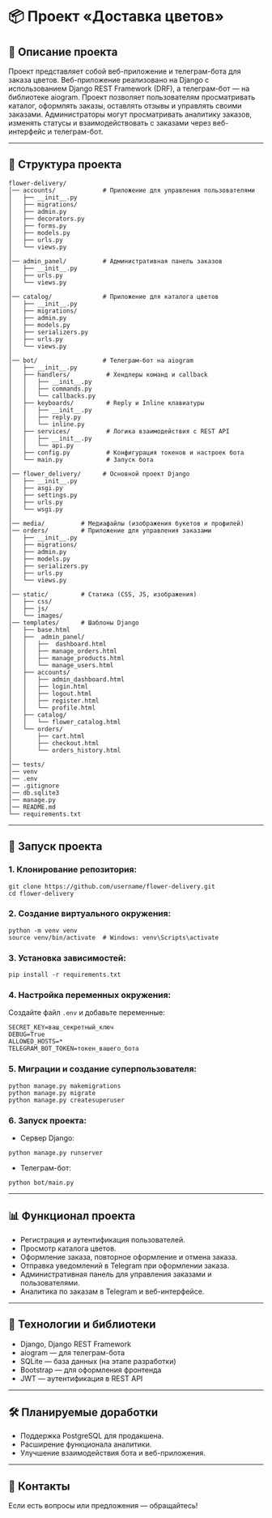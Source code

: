 # 📦 Проект «Доставка цветов»

## 📄 Описание проекта
Проект представляет собой веб-приложение и телеграм-бота для заказа цветов. Веб-приложение реализовано на Django с использованием Django REST Framework (DRF), а телеграм-бот — на библиотеке aiogram. Проект позволяет пользователям просматривать каталог, оформлять заказы, оставлять отзывы и управлять своими заказами. Администраторы могут просматривать аналитику заказов, изменять статусы и взаимодействовать с заказами через веб-интерфейс и телеграм-бот.

---

## 📁 Структура проекта
```
flower-delivery/
│── accounts/             # Приложение для управления пользователями
│   ├── __init__.py 
│   ├── migrations/
│   ├── admin.py
│   ├── decorators.py
│   ├── forms.py
│   ├── models.py
│   ├── urls.py
│   └── views.py
│
│── admin_panel/          # Административная панель заказов
│   ├── __init__.py     
│   ├── urls.py
│   └── views.py
│
│── catalog/              # Приложение для каталога цветов
│   ├── __init__.py 
│   ├── migrations/
│   ├── admin.py
│   ├── models.py
│   ├── serializers.py
│   ├── urls.py
│   └── views.py
│
│── bot/                  # Телеграм-бот на aiogram
│   ├── __init__.py 
│   ├── handlers/          # Хендлеры команд и callback
│   │   ├── __init__.py
│   │   ├── commands.py
│   │   └── callbacks.py
│   ├── keyboards/         # Reply и Inline клавиатуры
│   │   ├── __init__.py
│   │   ├── reply.py
│   │   └── inline.py
│   ├── services/          # Логика взаимодействия с REST API
│   │   ├── __init__.py
│   │   └── api.py
│   ├── config.py          # Конфигурация токенов и настроек бота
│   └── main.py            # Запуск бота
│
│── flower_delivery/      # Основной проект Django
│   ├── __init__.py  
│   ├── asgi.py
│   ├── settings.py
│   ├── urls.py
│   └── wsgi.py
│
│── media/          # Медиафайлы (изображения букетов и профилей)
│── orders/         # Приложение для управления заказами
│   ├── __init__.py 
│   ├── migrations/
│   ├── admin.py
│   ├── models.py
│   ├── serializers.py
│   ├── urls.py
│   └── views.py
│
│── static/         # Статика (CSS, JS, изображения)
│   ├── css/
│   ├── js/
│   └── images/
│── templates/      # Шаблоны Django
│   ├── base.html
│   ├──  admin_panel/
│   │   ├──  dashboard.html
│   │   ├── manage_orders.html
│   │   ├── manage_products.html
│   │   └── manage_users.html
│   ├── accounts/
│   │   ├── admin_dashboard.html
│   │   ├── login.html
│   │   ├── logout.html
│   │   ├── register.html
│   │   └── profile.html
│   ├── catalog/
│   │   └── flower_catalog.html
│   └── orders/
│       ├── cart.html
│       ├── checkout.html
│       └── orders_history.html
│   
│── tests/
│── venv
│── .env
│── .gitignore
│── db.sqlite3
│── manage.py
│── README.md
└── requirements.txt
```

---

## 🚀 Запуск проекта
### 1. Клонирование репозитория:
```
git clone https://github.com/username/flower-delivery.git
cd flower-delivery
```

### 2. Создание виртуального окружения:
```
python -m venv venv
source venv/bin/activate  # Windows: venv\Scripts\activate
```

### 3. Установка зависимостей:
```
pip install -r requirements.txt
```

### 4. Настройка переменных окружения:
Создайте файл `.env` и добавьте переменные:
```
SECRET_KEY=ваш_секретный_ключ
DEBUG=True
ALLOWED_HOSTS=*
TELEGRAM_BOT_TOKEN=токен_вашего_бота
```

### 5. Миграции и создание суперпользователя:
```
python manage.py makemigrations
python manage.py migrate
python manage.py createsuperuser
```

### 6. Запуск проекта:
- Сервер Django:
```
python manage.py runserver
```
- Телеграм-бот:
```
python bot/main.py
```

---

## 📊 Функционал проекта
- Регистрация и аутентификация пользователей.
- Просмотр каталога цветов.
- Оформление заказа, повторное оформление и отмена заказа.
- Отправка уведомлений в Telegram при оформлении заказа.
- Административная панель для управления заказами и пользователями.
- Аналитика по заказам в Telegram и веб-интерфейсе.

---

## 🔧 Технологии и библиотеки
- Django, Django REST Framework
- aiogram — для телеграм-бота
- SQLite — база данных (на этапе разработки)
- Bootstrap — для оформления фронтенда
- JWT — аутентификация в REST API

---

## 🛠️ Планируемые доработки
- Поддержка PostgreSQL для продакшена.
- Расширение функционала аналитики.
- Улучшение взаимодействия бота и веб-приложения.

---

## 📩 Контакты
Если есть вопросы или предложения — обращайтесь!


